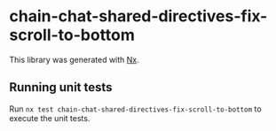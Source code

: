 # chain-chat-shared-directives-fix-scroll-to-bottom

This library was generated with [Nx](https://nx.dev).

## Running unit tests

Run `nx test chain-chat-shared-directives-fix-scroll-to-bottom` to execute the unit tests.
